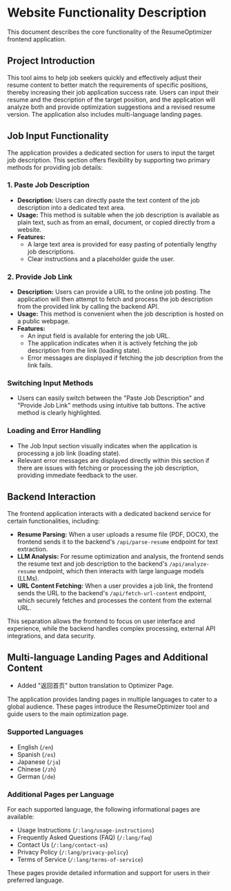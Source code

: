 # Website Functionality Description

This document describes the core functionality of the ResumeOptimizer frontend application.

## Project Introduction

This tool aims to help job seekers quickly and effectively adjust their resume content to better match the requirements of specific positions, thereby increasing their job application success rate. Users can input their resume and the description of the target position, and the application will analyze both and provide optimization suggestions and a revised resume version. The application also includes multi-language landing pages.

## Job Input Functionality

The application provides a dedicated section for users to input the target job description. This section offers flexibility by supporting two primary methods for providing job details:

### 1. Paste Job Description

- **Description:** Users can directly paste the text content of the job description into a dedicated text area.
- **Usage:** This method is suitable when the job description is available as plain text, such as from an email, document, or copied directly from a website.
- **Features:**
    - A large text area is provided for easy pasting of potentially lengthy job descriptions.
    - Clear instructions and a placeholder guide the user.

### 2. Provide Job Link

- **Description:** Users can provide a URL to the online job posting. The application will then attempt to fetch and process the job description from the provided link by calling the backend API.
- **Usage:** This method is convenient when the job description is hosted on a public webpage.
- **Features:**
    - An input field is available for entering the job URL.
    - The application indicates when it is actively fetching the job description from the link (loading state).
    - Error messages are displayed if fetching the job description from the link fails.

### Switching Input Methods

- Users can easily switch between the "Paste Job Description" and "Provide Job Link" methods using intuitive tab buttons. The active method is clearly highlighted.

### Loading and Error Handling

- The Job Input section visually indicates when the application is processing a job link (loading state).
- Relevant error messages are displayed directly within this section if there are issues with fetching or processing the job description, providing immediate feedback to the user.

## Backend Interaction

The frontend application interacts with a dedicated backend service for certain functionalities, including:

- **Resume Parsing:** When a user uploads a resume file (PDF, DOCX), the frontend sends it to the backend's `/api/parse-resume` endpoint for text extraction.
- **LLM Analysis:** For resume optimization and analysis, the frontend sends the resume text and job description to the backend's `/api/analyze-resume` endpoint, which then interacts with large language models (LLMs).
- **URL Content Fetching:** When a user provides a job link, the frontend sends the URL to the backend's `/api/fetch-url-content` endpoint, which securely fetches and processes the content from the external URL.

This separation allows the frontend to focus on user interface and experience, while the backend handles complex processing, external API integrations, and data security.

## Multi-language Landing Pages and Additional Content

- Added "返回首页" button translation to Optimizer Page.

The application provides landing pages in multiple languages to cater to a global audience. These pages introduce the ResumeOptimizer tool and guide users to the main optimization page.

### Supported Languages

- English (`/en`)
- Spanish (`/es`)
- Japanese (`/ja`)
- Chinese (`/zh`)
- German (`/de`)

### Additional Pages per Language

For each supported language, the following informational pages are available:

- Usage Instructions (`/:lang/usage-instructions`)
- Frequently Asked Questions (FAQ) (`/:lang/faq`)
- Contact Us (`/:lang/contact-us`)
- Privacy Policy (`/:lang/privacy-policy`)
- Terms of Service (`/:lang/terms-of-service`)

These pages provide detailed information and support for users in their preferred language.

